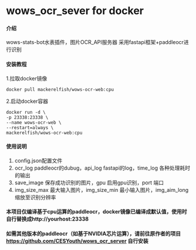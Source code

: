 # wows_ocr_sever for docker

#### 介绍
wows-stats-bot水表插件，图片OCR_API服务器
采用fastapi框架+paddleocr进行识别


#### 安装教程

1.拉取docker镜像
```
docker pull mackerelfish/wows-ocr-web:cpu
```
2.启动docker容器
```
docker run -d \
-p 23338:23338 \
--name wows-ocr-web \
--restart=always \
mackerelfish/wows-ocr-web:cpu
```

#### 使用说明

1.  config.json配置文件
2.  ocr_log  paddleocr的dubug，api_log  fastapi的log，time_log  各种处理耗时的输出
3.  save_image  保存成功识别的图片，gpu  启用gpu识别，port  端口
4.  img_size_max  最大输入图片，img_size_min 最小输入图片，img_aim_long 缩放至识别分辨率

#### 本项目仅编译基于cpu运算的paddleocr，docker镜像已编译成默认值，使用时自行替换成http://yourhost:23338

#### 如需其他版本的paddleocr（如基于NVIDIA芯片运算），请前往原作者的项目 https://github.com/CESYouth/wows_ocr_server 自行安装
